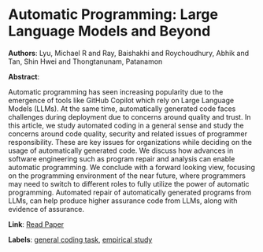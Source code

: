 # Automatic Programming: Large Language Models and Beyond

**Authors**: Lyu, Michael R and Ray, Baishakhi and Roychoudhury, Abhik and Tan, Shin Hwei and Thongtanunam, Patanamon

**Abstract**:

Automatic programming has seen increasing popularity due to the emergence of tools like GitHub Copilot which rely on Large Language Models (LLMs). At the same time, automatically generated code faces challenges during deployment due to concerns around quality and trust. In this article, we study automated coding in a general sense and study the concerns around code quality, security and related issues of programmer responsibility. These are key issues for organizations while deciding on the usage of automatically generated code. We discuss how advances in software engineering such as program repair and analysis can enable automatic programming. We conclude with a forward looking view, focusing on the programming environment of the near future, where programmers may need to switch to different roles to fully utilize the power of automatic programming. Automated repair of automatically generated programs from LLMs, can help produce higher assurance code from LLMs, along with evidence of assurance.

**Link**: [Read Paper](https://arxiv.org/pdf/2405.02213)

**Labels**: [general coding task](../../labels/general_coding_task.md), [empirical study](../../labels/empirical_study.md)
